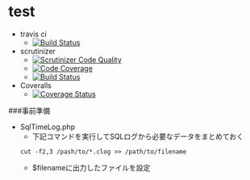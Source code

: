 # test
- travis ci
  - [![Build Status](https://travis-ci.org/mkurone/test.svg?branch=master)](https://travis-ci.org/mkurone/test)
- scrutinizer
  - [![Scrutinizer Code Quality](https://scrutinizer-ci.com/g/mkurone/test/badges/quality-score.png?b=master)](https://scrutinizer-ci.com/g/mkurone/test/?branch=master)
  - [![Code Coverage](https://scrutinizer-ci.com/g/mkurone/test/badges/coverage.png?b=master)](https://scrutinizer-ci.com/g/mkurone/test/?branch=master)
  - [![Build Status](https://scrutinizer-ci.com/g/mkurone/test/badges/build.png?b=master)](https://scrutinizer-ci.com/g/mkurone/test/build-status/master)
- Coveralls
  - [![Coverage Status](https://coveralls.io/repos/github/mkurone/test/badge.svg?branch=master)](https://coveralls.io/github/mkurone/test?branch=master)

###事前準備
- SqlTimeLog.php
  - 下記コマンドを実行してSQLログから必要なデータをまとめておく
  ```
  cut -f2,3 /pash/to/*.clog >> /path/to/filename
  ```
  - $filenameに出力したファイルを設定
 

